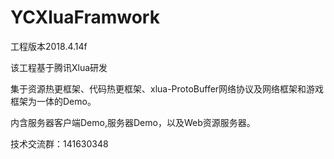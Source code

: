 # YCXluaFramwork

工程版本2018.4.14f

该工程基于腾讯Xlua研发

集于资源热更框架、代码热更框架、xlua-ProtoBuffer网络协议及网络框架和游戏框架为一体的Demo。

内含服务器客户端Demo,服务器Demo，以及Web资源服务器。

技术交流群：141630348
